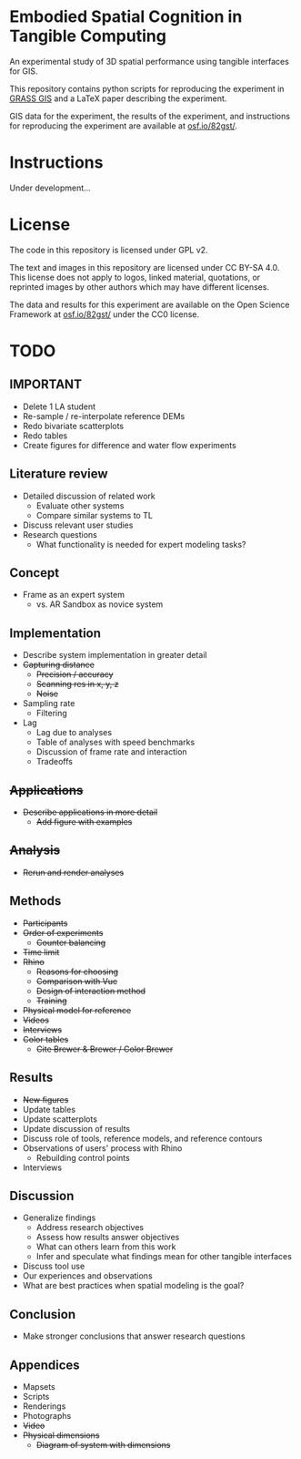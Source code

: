 # Embodied Spatial Cognition in Tangible Computing
An experimental study of 3D spatial performance using tangible interfaces for GIS.

This repository contains python scripts for reproducing the experiment in [GRASS GIS](https://grass.osgeo.org/)
and a LaTeX paper describing the experiment.

GIS data for the experiment, the results of the experiment, and instructions for reproducing the experiment are available at [osf.io/82gst/](https://osf.io/82gst/).

# Instructions
Under development...

# License
The code in this repository is licensed under GPL v2.

The text and images in this repository are licensed under CC BY-SA 4.0. This license does not apply to logos, linked material, quotations, or reprinted images by other authors which may have different licenses.

The data and results for this experiment are available on the Open Science Framework at [osf.io/82gst/](https://osf.io/82gst/) under the CC0 license.

# TODO

## IMPORTANT
* Delete 1 LA student
* Re-sample / re-interpolate reference DEMs
* Redo bivariate scatterplots
* Redo tables
* Create figures for difference and water flow experiments

## Literature review
* Detailed discussion of related work
   - Evaluate other systems
   - Compare similar systems to TL
* Discuss relevant user studies
* Research questions
   - What functionality is needed for expert modeling tasks?

## Concept
* Frame as an expert system
   - vs. AR Sandbox as novice system

## Implementation
* Describe system implementation in greater detail
* ~~Capturing distance~~
   - ~~Precision / accuracy~~
   - ~~Scanning res in x, y, z~~
   - ~~Noise~~
* Sampling rate
   - Filtering
* Lag
   - Lag due to analyses
   - Table of analyses with speed benchmarks
   - Discussion of frame rate and interaction
   - Tradeoffs

## ~~Applications~~
* ~~Describe applications in more detail~~
   - ~~Add figure with examples~~

## ~~Analysis~~
* ~~Rerun and render analyses~~

## Methods
* ~~Participants~~
* ~~Order of experiments~~
   - ~~Counter balancing~~
* ~~Time limit~~
* ~~Rhino~~
   - ~~Reasons for choosing~~
   - ~~Comparison with Vue~~
   - ~~Design of interaction method~~
   - ~~Training~~
* ~~Physical model for reference~~
* ~~Videos~~
* ~~Interviews~~
* ~~Color tables~~
   - ~~Cite Brewer & Brewer / Color Brewer~~

## Results
* ~~New figures~~
* Update tables
* Update scatterplots
* Update discussion of results
* Discuss role of tools, reference models, and reference contours
* Observations of users' process with Rhino
   - Rebuilding control points
* Interviews

## Discussion
* Generalize findings
   - Address research objectives
   - Assess how results answer objectives
   - What can others learn from this work
   - Infer and speculate what findings mean for other tangible interfaces
* Discuss tool use
* Our experiences and observations
* What are best practices when spatial modeling is the goal?

## Conclusion
* Make stronger conclusions that answer research questions

## Appendices
* Mapsets
* Scripts
* Renderings
* Photographs
* ~~Video~~
* ~~Physical dimensions~~
   - ~~Diagram of system with dimensions~~
